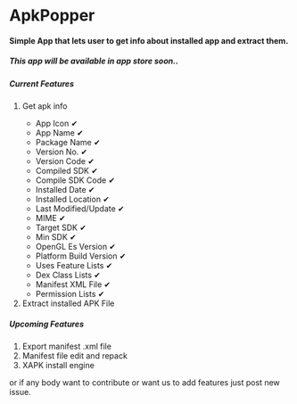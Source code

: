 # ApkPopper
<h4>Simple App that lets user to get info about installed app and extract them.</h4>

<h5>This app will be available in app store soon..</h5>

<h5>Current Features</h5>
<ol>
	<li>Get apk info</li>
		<ul>
			<li>App Icon &#10004;</li>
			<li>App Name &#10004;</li>
			<li>Package Name &#10004;</li>
			<li>Version No. &#10004;</li>
			<li>Version Code &#10004;</li>
			<li>Compiled SDK &#10004;</li>
			<li>Compile SDK Code &#10004;</li>
			<li>Installed Date &#10004;</li>
			<li>Installed Location &#10004;</li>
			<li>Last Modified/Update &#10004;</li>
			<li>MIME &#10004;</li>
			<li>Target SDK &#10004;</li>
			<li>Min SDK &#10004;</li>
			<li>OpenGL Es Version &#10004;</li>
			<li>Platform Build Version &#10004;</li>
			<li>Uses Feature Lists &#10004;</li>
			<li>Dex Class Lists &#10004;</li>
			<li>Manifest XML File &#10004;</li>
			<li>Permission Lists &#10004;</li>
		</ul>
	<li>Extract installed APK File</li>
</ol>

<h5>Upcoming Features</h5>
<ol>
	<li>Export manifest .xml file</li>
	<li>Manifest file edit and repack</li>
	<li>XAPK install engine</li>
</ol>
	
<p>or if any body want to contribute or want us to add features just post new issue.</p>